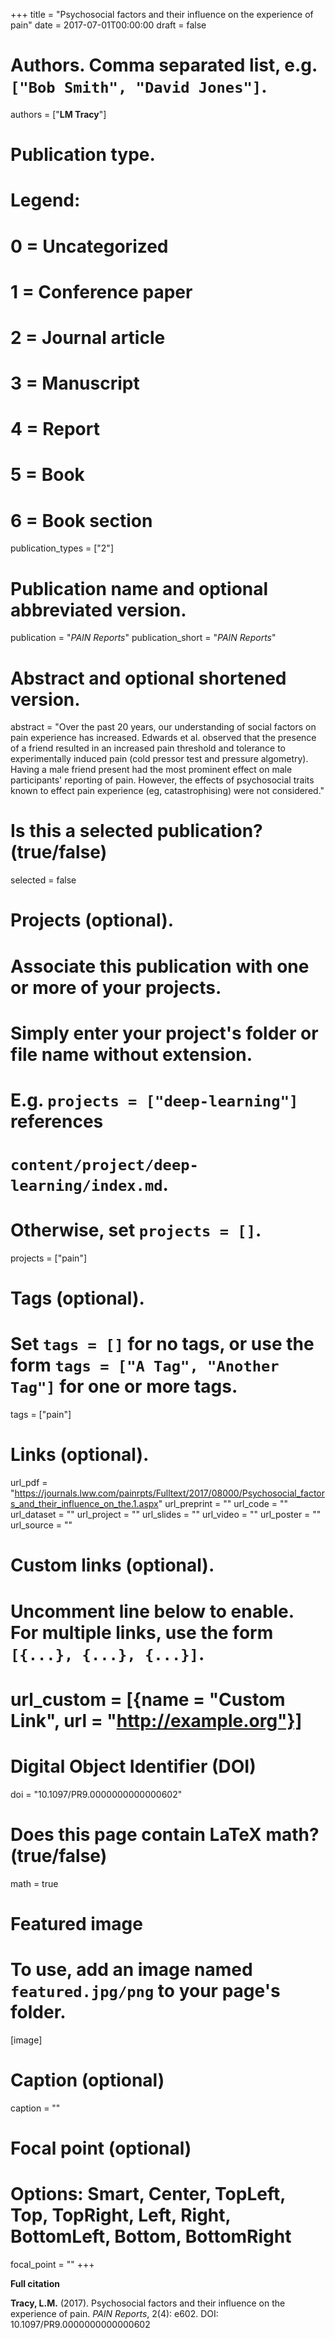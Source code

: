 +++
title = "Psychosocial factors and their influence on the experience of pain"
date = 2017-07-01T00:00:00
draft = false

# Authors. Comma separated list, e.g. `["Bob Smith", "David Jones"]`.
authors = ["**LM Tracy**"]

# Publication type.
# Legend:
# 0 = Uncategorized
# 1 = Conference paper
# 2 = Journal article
# 3 = Manuscript
# 4 = Report
# 5 = Book
# 6 = Book section
publication_types = ["2"]

# Publication name and optional abbreviated version.
publication = "*PAIN Reports*"
publication_short = "*PAIN Reports*"

# Abstract and optional shortened version.
abstract = "Over the past 20 years, our understanding of social factors on pain experience has increased. Edwards et al. observed that the presence of a friend resulted in an increased pain threshold and tolerance to experimentally induced pain (cold pressor test and pressure algometry). Having a male friend present had the most prominent effect on male participants' reporting of pain. However, the effects of psychosocial traits known to effect pain experience (eg, catastrophising) were not considered."

# Is this a selected publication? (true/false)
selected = false

# Projects (optional).
#   Associate this publication with one or more of your projects.
#   Simply enter your project's folder or file name without extension.
#   E.g. `projects = ["deep-learning"]` references 
#   `content/project/deep-learning/index.md`.
#   Otherwise, set `projects = []`.
projects = ["pain"]

# Tags (optional).
#   Set `tags = []` for no tags, or use the form `tags = ["A Tag", "Another Tag"]` for one or more tags.
tags = ["pain"]

# Links (optional).
url_pdf = "https://journals.lww.com/painrpts/Fulltext/2017/08000/Psychosocial_factors_and_their_influence_on_the.1.aspx"
url_preprint = ""
url_code = ""
url_dataset = ""
url_project = ""
url_slides = ""
url_video = ""
url_poster = ""
url_source = ""

# Custom links (optional).
#   Uncomment line below to enable. For multiple links, use the form `[{...}, {...}, {...}]`.
# url_custom = [{name = "Custom Link", url = "http://example.org"}]

# Digital Object Identifier (DOI)
doi = "10.1097/PR9.0000000000000602"

# Does this page contain LaTeX math? (true/false)
math = true

# Featured image
# To use, add an image named `featured.jpg/png` to your page's folder. 
[image]
  # Caption (optional)
  caption = ""

  # Focal point (optional)
  # Options: Smart, Center, TopLeft, Top, TopRight, Left, Right, BottomLeft, Bottom, BottomRight
  focal_point = ""
+++

**Full citation**

**Tracy, L.M.** (2017). Psychosocial factors and their influence on the experience of pain. _PAIN Reports_, 2(4): e602. DOI: 10.1097/PR9.0000000000000602
